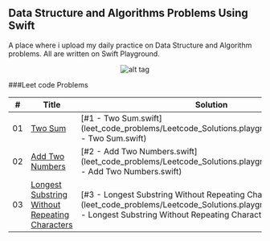 ## Data Structure and Algorithms Problems Using Swift

A place where i upload my daily practice on Data Structure and Algorithm problems. All are written on Swift Playground.

<center>

![alt tag](https://raw.githubusercontent.com/mandliya/algorithms_and_ds_playground/master/image.jpg)

</center>


###Leet code Problems

| # | Title | Solution | Language | Difficulty |
|---| ----- | -------- | ---------- | ---------- |
|01| [Two Sum](https://leetcode.com/problems/two-sum/)| [#1 - Two Sum.swift](leet_code_problems/Leetcode_Solutions.playground/Sources/%231 - Two Sum.swift)|Swift|Easy|
|02| [Add Two Numbers](https://leetcode.com/problems/add-two-numbers/)| [#2 - Add Two Numbers.swift](leet_code_problems/Leetcode_Solutions.playground/Sources/%232 - Add Two Numbers.swift)|Swift|Medium|
|03| [Longest Substring Without Repeating Characters](https://leetcode.com/problems/longest-substring-without-repeating-characters/)| [#3 - Longest Substring Without Repeating Characters](leet_code_problems/Leetcode_Solutions.playground/Sources/%232 - Longest Substring Without Repeating Characters)|Swift|Medium|
